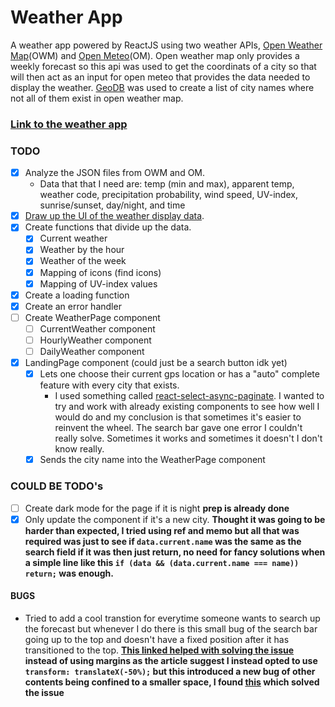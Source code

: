 # Weather App

A weather app powered by ReactJS using two weather APIs, [Open Weather Map](https://openweathermap.org/api)(OWM) and [Open Meteo](https://open-meteo.com/en/docs)(OM). Open weather map only provides a weekly forecast so this api was used to get the coordinats of a city so that will then act as an input for open meteo that provides the data needed to display the weather. [GeoDB](https://rapidapi.com/wirefreethought/api/geodb-cities/) was used to create a list of city names where not all of them exist in open weather map.

### [Link to the weather app]()


### TODO

- [x] Analyze the JSON files from OWM and OM.
    - Data that that I need are: temp (min and max), apparent temp, weather code, precipitation probability, wind speed, UV-index, sunrise/sunset, day/night, and time 
- [x] [Draw up the UI of the weather display data](https://github.com/urostripunovic/weather-app/blob/main/public/Weather-App-UI.jpg). 
- [x] Create functions that divide up the data.
    - [x] Current weather
    - [x] Weather by the hour
    - [x] Weather of the week
    - [x] Mapping of icons (find icons)
    - [x] Mapping of UV-index values
- [x] Create a loading function
- [x] Create an error handler
- [ ] Create WeatherPage component
    - [ ] CurrentWeather component
    - [ ] HourlyWeather component
    - [ ] DailyWeather component
- [x] LandingPage component (could just be a search button idk yet)
    - [x] Lets one choose their current gps location or has a "auto" complete feature with every city that exists.
        - I used something called [react-select-async-paginate](https://www.npmjs.com/package/react-select-async-paginate). I wanted to try and work with already existing components to see how well I would do and my conclusion is that sometimes it's easier to reinvent the wheel. The search bar gave one error I couldn't really solve. Sometimes it works and sometimes it doesn't I don't know really.
    - [x] Sends the city name into the WeatherPage component

### COULD BE TODO's
- [ ] Create dark mode for the page if it is night **prep is already done**
- [x] Only update the component if it's a new city. **Thought it was going to be harder than expected, I tried using ref and memo but all that was required was just to see if `data.current.name` was the same as the search field if it was then just return, no need for fancy solutions when a simple line like this `if (data && (data.current.name === name)) return;` was enough.**

#### BUGS
- Tried to add a cool transtion for everytime someone wants to search up the forecast but whenever I do there is this small bug of the search bar going up to the top and doesn't have a fixed position after it has transitioned to the top. **[This linked helped with solving the issue](https://thoughtbot.com/blog/positioning#position) instead of using margins as the article suggest I instead opted to use `transform: translateX(-50%);` but this introduced a new bug of other contents being confined to a smaller space, I found [this](https://stackoverflow.com/questions/41033245/does-position-absolute-conflict-with-flexbox) which solved the issue**